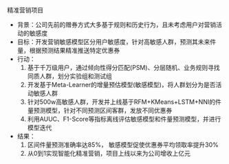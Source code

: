 精准营销项目
- 背景：公司先前的赠券方式大多基于规则和历史行为，且未考虑用户对营销活动的敏感度
- 目标：开发营销敏感模型区分用户敏感度，针对高敏感人群，预测其未来件量，根据预测结果精准推送特定优惠券
- 行动：
    1. 基于千万级用户，通过倾向性得分匹配(PSM)、分层随机、业务规则寻找同质人群，划分实验组和测试组
    2. 开发基于Meta-Learner的增量预估模型(敏感模型)，将人群划分为是否活动敏感人群
    3. 针对500w高敏感人群，开发并上线基于RFM+KMeans+LSTM+NNI的件量预测模型，针对不同预测区间客群，发放不同优惠券
    4. 利用AUUC、F1-Score等指标离线评估敏感模型和件量预测模型，并进行模型迭代
- 结果：
    1. 区间件量预测准确率达85%， 敏感模型促使优惠券平均领取率提升30%
    2. 从0到1实现智能化精准营销，项目上线以来为公司增收上亿元
